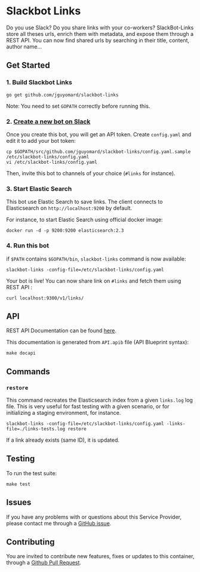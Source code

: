 # Slackbot Links

Do you use Slack? Do you share links with your co-workers?
SlackBot-Links store all theses urls, enrich them with metadata, and expose them through a REST API.
You can now find shared urls by searching in their title, content, author name...


## Get Started

### 1. Build Slackbot Links

```
go get github.com/jguyomard/slackbot-links
```

Note: You need to set `GOPATH` correctly before running this.

### 2. [Create a new bot on Slack](https://my.slack.com/services/new/bot)

Once you create this bot, you will get an API token. Create `config.yaml` and edit it to add your bot token:

```
cp $GOPATH/src/github.com/jguyomard/slackbot-links/config.yaml.sample /etc/slackbot-links/config.yaml
vi /etc/slackbot-links/config.yaml
```

Then, invite this bot to channels of your choice (`#links` for instance).


### 3. Start Elastic Search

This bot use Elastic Search to save links. The client connects to Elasticsearch on `http://localhost:9200` by default.

For instance, to start Elastic Search using official docker image:
```
docker run -d -p 9200:9200 elasticsearch:2.3
```

### 4. Run this bot

if `$PATH` contains `$GOPATH/bin`, `slackbot-links` command is now available:

```
slackbot-links -config-file=/etc/slackbot-links/config.yaml
```

Your bot is live!
You can now share link on `#links` and fetch them using REST API :

```
curl localhost:9300/v1/links/
```


## API

REST API Documentation can be found [here](https://jguyomard.github.io/slackbot-links).


This documentation is generated from `API.apib` file (API Blueprint syntax):

```
make docapi
```


## Commands

### `restore`

This command recreates the Elasticsearch index from a given `links.log` log file.
This is very useful for fast testing with a given scenario, or for initializing a staging environment, for instance.

```
slackbot-links -config-file=/etc/slackbot-links/config.yaml -links-file=./links-tests.log restore
```

If a link already exists (same ID), it is updated.


## Testing

To run the test suite:

```
make test
```


## Issues

If you have any problems with or questions about this Service Provider, please contact me through a [GitHub issue](https://github.com/jguyomard/slackbot-links/issues).


## Contributing

You are invited to contribute new features, fixes or updates to this container, through a [Github Pull Request](https://github.com/jguyomard/slackbot-links/pulls).
